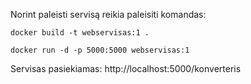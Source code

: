 Norint paleisti servisą reikia paleisiti komandas:

`docker build -t webservisas:1 .`

`docker run -d -p 5000:5000 webservisas:1`

Servisas pasiekiamas: http://localhost:5000/konverteris
